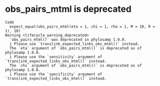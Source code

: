 # obs_pairs_mtml is deprecated

    Code
      expect_equal(obs_pairs_mtml(eta = 1, chi = 1, rho = 1, M = 10, R = 1), 10)
    Warning <lifecycle_warning_deprecated>
      `obs_pairs_mtml()` was deprecated in phylosamp 1.0.0.
      i Please use `translink_expected_links_obs_mtml()` instead.
      The `eta` argument of `obs_pairs_mtml()` is deprecated as of phylosamp 1.0.0.
      i Please use the `sensitivity` argument of `translink_expected_links_obs_mtml()` instead.
      The `chi` argument of `obs_pairs_mtml()` is deprecated as of phylosamp 1.0.0.
      i Please use the `specificity` argument of `translink_expected_links_obs_mtml()` instead.

